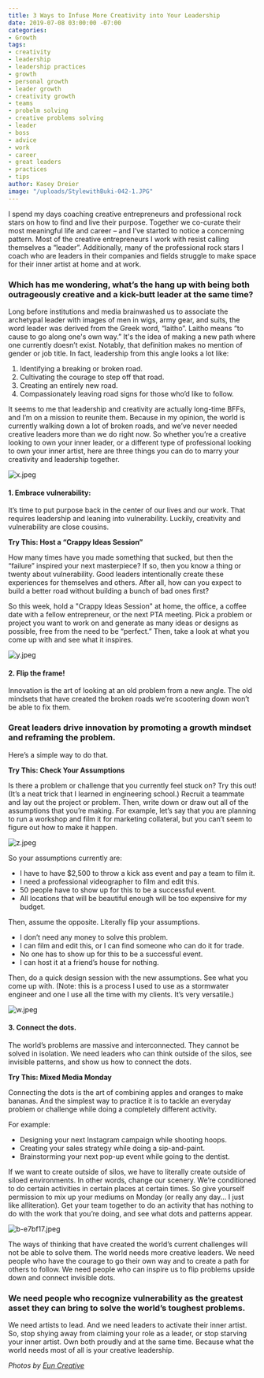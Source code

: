 ```yaml
---
title: 3 Ways to Infuse More Creativity into Your Leadership
date: 2019-07-08 03:00:00 -07:00
categories:
- Growth
tags:
- creativity
- leadership
- leadership practices
- growth
- personal growth
- leader growth
- creativity growth
- teams
- probelm solving
- creative problems solving
- leader
- boss
- advice
- work
- career
- great leaders
- practices
- tips
author: Kasey Dreier
image: "/uploads/StylewithBuki-042-1.JPG"
---
```


I spend my days coaching creative entrepreneurs and professional rock stars on how to find and live their purpose. Together we co-curate their most meaningful life and career – and I’ve started to notice a concerning pattern. Most of the creative entrepreneurs I work with resist calling themselves a “leader”. Additionally, many of the professional rock stars I coach who are leaders in their companies and fields struggle to make space for their inner artist at home and at work. 

### Which has me wondering, what’s the hang up with being both outrageously creative and a kick-butt leader at the same time?

Long before institutions and media brainwashed us to associate the archetypal leader with images of men in wigs, army gear, and suits, the word leader was derived from the Greek word, “laitho”. Laitho means “to cause to go along one's own way.” It's the idea of making a new path where one currently doesn’t exist. Notably, that definition makes no mention of gender or job title. In fact, leadership from this angle looks a lot like:

1. Identifying a breaking or broken road. 
2. Cultivating the courage to step off that road.
3. Creating an entirely new road.
4. Compassionately leaving road signs for those who’d like to follow.

It seems to me that leadership and creativity are actually long-time BFFs, and I’m on a mission to reunite them. Because in my opinion, the world is currently walking down a lot of broken roads, and we’ve never needed creative leaders more than we do right now. So whether you’re a creative looking to own your inner leader, or a different type of professional looking to own your inner artist, here are three things you can do to marry your creativity and leadership together. 

![x.jpeg](/uploads/x.jpeg)

#### 1. Embrace vulnerability: 

It’s time to put purpose back in the center of our lives and our work. That requires leadership and leaning into vulnerability. Luckily, creativity and vulnerability are close cousins.

**Try This: Host a “Crappy Ideas Session”**

How many times have you made something that sucked, but then the “failure” inspired your next masterpiece? If so, then you know a thing or twenty about vulnerability. Good leaders intentionally create these experiences for themselves and others. After all, how can you expect to build a better road without building a bunch of bad ones first?

So this week, hold a "Crappy Ideas Session" at home, the office, a coffee date with a fellow entrepreneur, or the next PTA meeting. Pick a problem or project you want to work on and generate as many ideas or designs as possible, free from the need to be “perfect.” Then, take a look at what you come up with and see what it inspires.

![y.jpeg](/uploads/y.jpeg)

#### 2. Flip the frame! 

Innovation is the art of looking at an old problem from a new angle. The old mindsets that have created the broken roads we’re scootering down won’t be able to fix them. 

### Great leaders drive innovation by promoting a growth mindset and reframing the problem. 

Here’s a simple way to do that. 

**Try This: Check Your Assumptions**

Is there a problem or challenge that you currently feel stuck on? Try this out! (It’s a neat trick that I learned in engineering school.) Recruit a teammate and lay out the project or problem. Then, write down or draw out all of the assumptions that you’re making. For example, let’s say that you are planning to run a workshop and film it for marketing collateral, but you can’t seem to figure out how to make it happen. 

![z.jpeg](/uploads/z.jpeg)

So your assumptions currently are:
- I have to have $2,500 to throw a kick ass event and pay a team to film it.
- I need a professional videographer to film and edit this.
- 50 people have to show up for this to be a successful event.
- All locations that will be beautiful enough will be too expensive for my budget.

Then, assume the opposite. Literally flip your assumptions.
- I don’t need any money to solve this problem.
- I can film and edit this, or I can find someone who can do it for trade.
- No one has to show up for this to be a successful event.
- I can host it at a friend’s house for nothing.

Then, do a quick design session with the new assumptions. See what you come up with. (Note: this is a process I used to use as a stormwater engineer and one I use all the time with my clients. It’s very versatile.)

![w.jpeg](/uploads/w.jpeg)

#### 3. Connect the dots. 

The world’s problems are massive and interconnected. They cannot be solved in isolation. We need leaders who can think outside of the silos, see invisible patterns, and show us how to connect the dots.

**Try This: Mixed Media Monday**

Connecting the dots is the art of combining apples and oranges to make bananas. And the simplest way to practice it is to tackle an everyday problem or challenge while doing a completely different activity.

For example:
- Designing your next Instagram campaign while shooting hoops.
- Creating your sales strategy while doing a sip-and-paint.
- Brainstorming your next pop-up event while going to the dentist.

If we want to create outside of silos, we have to literally create outside of siloed environments. In other words, change our scenery. We’re conditioned to do certain activities in certain places at certain times. So give yourself permission to mix up your mediums on Monday (or really any day... I just like alliteration). Get your team together to do an activity that has nothing to do with the work that you’re doing, and see what dots and patterns appear. 

![b-e7bf17.jpeg](/uploads/b-e7bf17.jpeg)

The ways of thinking that have created the world’s current challenges will not be able to solve them. The world needs more creative leaders. We need people who have the courage to go their own way and to create a path for others to follow. We need people who can inspire us to flip problems upside down and connect invisible dots. 

### We need people who recognize vulnerability as the greatest asset they can bring to solve the world’s toughest problems. 

We need artists to lead. And we need leaders to activate their inner artist. So, stop shying away from claiming your role as a leader, or stop starving your inner artist. Own both proudly and at the same time. Because what the world needs most of all is your creative leadership.

_Photos by [Eun Creative](http://www.euncreative.com/)_